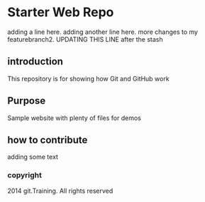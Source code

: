 # Starter Web Repo

adding a line here. adding another line here.
more changes to my featurebranch2. UPDATING THIS LINE after the stash

## introduction

This repository is for showing how Git and GitHub work

## Purpose

Sample website with plenty of files for demos

## how to contribute
adding some text

### copyright
2014 git.Training. All rights reserved